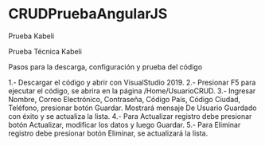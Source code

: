 # CRUDPruebaAngularJS
Prueba Kabeli

Prueba Técnica Kabeli

Pasos para la descarga, configuración y prueba del código

1.- Descargar el código y abrir con VisualStudio 2019. 2.- Presionar F5 para ejecutar el código, se abrira en la página /Home/UsuarioCRUD. 3.- Ingresar Nombre, Correo Electrónico, Contraseña, Código País, Código Ciudad, Teléfono, presionar botón Guardar. Mostrará mensaje De Usuario Guardado con éxito y se actualiza la lista. 4.- Para Actualizar registro debe presionar botón Actualizar, modificar los datos y luego Guardar. 5.- Para Eliminar registro debe presionar botón Eliminar, se actualizará la lista.
